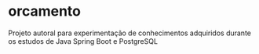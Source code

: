 # orcamento
Projeto autoral para experimentação de conhecimentos adquiridos durante os estudos de Java Spring Boot e PostgreSQL
